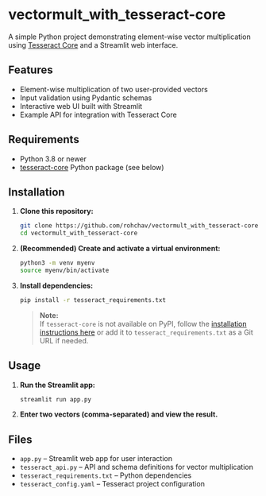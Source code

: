 # vectormult_with_tesseract-core

A simple Python project demonstrating element-wise vector multiplication using [Tesseract Core](https://github.com/pasteurlabs/tesseract-core) and a Streamlit web interface.

## Features

- Element-wise multiplication of two user-provided vectors
- Input validation using Pydantic schemas
- Interactive web UI built with Streamlit
- Example API for integration with Tesseract Core

## Requirements

- Python 3.8 or newer
- [tesseract-core](https://github.com/pasteurlabs/tesseract-core) Python package (see below)

## Installation

1. **Clone this repository:**
    ```bash
    git clone https://github.com/rohchav/vectormult_with_tesseract-core.git
    cd vectormult_with_tesseract-core
    ```

2. **(Recommended) Create and activate a virtual environment:**
    ```bash
    python3 -m venv myenv
    source myenv/bin/activate
    ```

3. **Install dependencies:**
    ```bash
    pip install -r tesseract_requirements.txt
    ```

    > **Note:**  
    > If `tesseract-core` is not available on PyPI, follow the [installation instructions here](https://github.com/pasteurlabs/tesseract-core) or add it to `tesseract_requirements.txt` as a Git URL if needed.

## Usage

1. **Run the Streamlit app:**
    ```bash
    streamlit run app.py
    ```

2. **Enter two vectors (comma-separated) and view the result.**

## Files

- `app.py` – Streamlit web app for user interaction
- `tesseract_api.py` – API and schema definitions for vector multiplication
- `tesseract_requirements.txt` – Python dependencies
- `tesseract_config.yaml` – Tesseract project configuration
